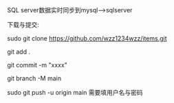 SQL server数据实时同步到mysql-->sqlserver


下载与提交:

sudo git clone https://github.com/wzz1234wzz/items.git 

git add . 

git commit -m "xxxx" 

git branch -M main  

sudo git push -u origin main  需要填用户名与密码
